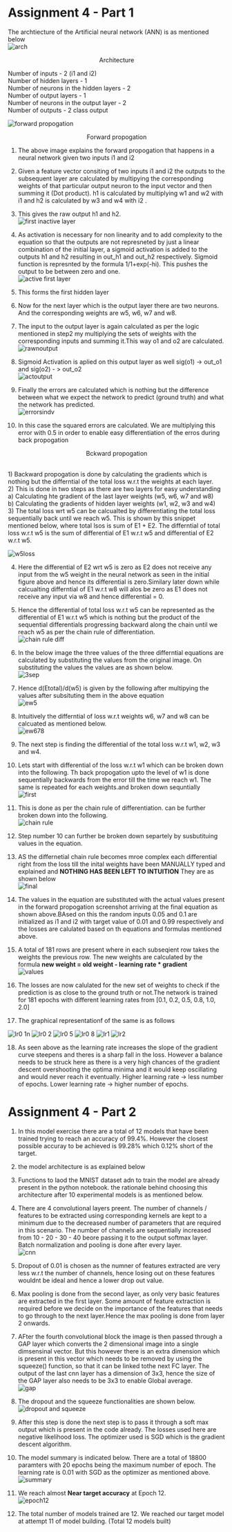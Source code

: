 # Assignment 4 - Part 1
The archtiecture of the Artificial neural network (ANN) is as mentioned below <br>
![arch](https://user-images.githubusercontent.com/84949894/119928482-4bf23c80-bf99-11eb-8322-c4c07df2bd19.PNG) <br>

<p align = "center"> Architecture </p>
Number of inputs  - 2 (i1 and i2) <br>
Number of hidden layers  - 1<br>
Number of  neurons in the hidden layers  - 2<br>
Number of output layers - 1<br>
Number of neurons in the output layer  - 2<br>
Number of outputs  - 2 class output<br>

![forward propogation](https://user-images.githubusercontent.com/84949894/119925012-447b6500-bf92-11eb-927c-016924556871.PNG)

<p align = "center"> Forward propogation </p>

1) The above image explains the forward propogation that happens in a neural network given two inputs i1 and i2 <br>
2) Given a feature vector consiting of two inputs i1 and i2 the outputs to the subsequent layer are calculated by multipying the corresponding weights of that particular output neuron to the input vector and then summing it (Dot product).  h1 is calculated by multiplying w1 and w2  with i1 and h2 is calculated by w3 and w4 with i2 . <br>
3) This gives the raw output h1 and h2.<br>
![first inactive layer](https://user-images.githubusercontent.com/84949894/119924917-1433c680-bf92-11eb-92d8-7d0865c72079.PNG) <br>

4) As activation is necessary for non linearity and to add complexity to the equation so that the outputs are not represneted by just a linear combination of the initial layer, a sigmoid activation is added to the outputs h1 and h2 resulting in out_h1 and out_h2 respectively. Sigmoid function is represnted by the formula 1/1+exp(-hi). This pushes the output to be between zero and one. <br>
![active first layer](https://user-images.githubusercontent.com/84949894/119924910-1138d600-bf92-11eb-8ae8-fa36fbe13556.PNG)

5) This forms the first hidden layer
6) Now for the next layer which is the output layer there are two neurons. And the corresponding weights are w5, w6, w7 and w8.
7) The input to the output layer is again calculated as per the logic mentioned in step2 my multiplying the sets of weights with the corresponding inputs and summing it.This way o1 and o2 are calculated.<br>
![rawnoutput](https://user-images.githubusercontent.com/84949894/119924896-08e09b00-bf92-11eb-932d-a2d8d758630a.PNG)

8) Sigmoid Activation is aplied on this output layer as well sig(o1) ->  out_o1 and sig(o2) - > out_o2 <br>
![actoutput](https://user-images.githubusercontent.com/84949894/119924886-054d1400-bf92-11eb-8d6c-8abe2f9ff6b9.PNG)

9) Finally the errors are calculated which is nothing but the difference between what we expect the network to predict (ground truth) and what the network has predicted.<br>
![errorsindv](https://user-images.githubusercontent.com/84949894/119924882-02522380-bf92-11eb-8ecd-5d9779ee6143.PNG)

10) In this case the squared errors are calculated. We are multiplying this error with 0.5 in order to enable easy differentiation of the erros during back propogation


<p align = "center"> Bckward propogation </p> <br>
1) Backward propogation is done by calculating the gradients which is nothing but the differntial of the total loss w.r.t the weights at each layer. <br>
2) This is done in two steps as there are two layers for easy understanding <br>
  a) Calculating hte gradient of the last layer weights (w5, w6, w7 and w8) <br> 
  b) Calculating the gradients of hidden layer weights (w1, w2, w3 and w4) <br>
3) The total loss wrt w5 can be calcualted by differentiating the total loss sequentially back until we reach w5. This is shown by this snippet mentioned below, where total lsos is sum of E1  + E2. The differntial of total loss w.r.t w5 is the sum of differential of E1 w.r.t w5 and differential of E2 w.r.t w5. <br>

![w5loss](https://user-images.githubusercontent.com/84949894/119924855-f8c8bb80-bf91-11eb-8be3-94b5d3e08619.PNG) <br>

4) Here the differential of  E2 wrt w5 is zero as E2 does not receive any input from the w5 weight in the neural network as seen in the initial figure above and hence its differential is zero.Similary later down while calcualting differntial  of E1 w.r.t w8 will alos be zero as E1 does not receive any input via w8 and hence differential = 0. <br>
5) Hence the differential of total loss w.r.t w5 can be represented as the differential of E1 w.r.t w5 which is nothing but the product of the sequential differentials progressing backward along the chain until  we reach w5 as per the chain rule of differentiation. <br>
![chain rule diff](https://user-images.githubusercontent.com/84949894/119925428-0fbbdd80-bf93-11eb-93a8-17451bef5cbd.PNG) <br>

6) In the below image the three values of the three differntial  equations are calculated by substituting the values from the original image. On substituting the values the values are as shown below. <br> 
![3sep](https://user-images.githubusercontent.com/84949894/119924810-e5b5eb80-bf91-11eb-8a99-656a006bcaff.PNG) <br>

7) Hence d(Etotal)/d(w5) is  given by the following after multipying the values after subsituting them in the above equation <br>
![ew5](https://user-images.githubusercontent.com/84949894/119924754-ccad3a80-bf91-11eb-996e-b553d3e1ca67.PNG)<br>

8) Intuitively the differntial of loss w.r.t weights w6, w7 and w8 can be calcuated as mentioned below.<br>
![ew678](https://user-images.githubusercontent.com/84949894/119924777-d6cf3900-bf91-11eb-8512-c0be102ff1e1.PNG)<br>

9) The next step is finding the differential of the total loss w.r.t w1, w2, w3 and w4.<br>
10) Lets start with differential  of the loss w.r.t w1 which can be broken down into the following. Th back propogation upto  the level of w1 is done sequentially backwards from the error till the time we reach w1. The same is repeated for each weights.and broken down sequntially<br>
![first](https://user-images.githubusercontent.com/84949894/119924790-dd5db080-bf91-11eb-8fbf-d27949862bfa.PNG)<br>

11) This is  done as per the chain rule of differentiation. can be further broken down into the following.<br>
![chain rule](https://user-images.githubusercontent.com/84949894/119924723-be5f1e80-bf91-11eb-83d7-cf6097d10b6d.PNG)<br>

12) Step number 10 can further be broken down separtely by susbutituing values in the equation.<br>
13) AS the differnetial chain rule becomes mroe complex each differential right from the loss  till the inital weights have been MANUALLY typed and explained and **NOTHING HAS BEEN LEFT TO INTUITION** They are as shown below<br>
![final](https://user-images.githubusercontent.com/84949894/119924519-5e687800-bf91-11eb-9a19-9be6bdec02b8.PNG)<br>

14) The values in the equation are substituted with the actual values present in the forward propogation screenshot arriving at the final equation as shown above.BAsed on this the random inputs 0.05 and 0.1 are initialized as i1 and i2 with target value of 0.01 and 0.99 respectively and the losses are calulated based on th equations and formulas mentioned above. <br>
15) A total of 181 rows are present where in each subseqient row takes the weights the previous row. The new weights are calculated by the formula 
**new weight = old weight  - learning rate * gradient** <br>
![values](https://user-images.githubusercontent.com/84949894/120043786-3e38c780-c02a-11eb-8200-2936cc155e8c.PNG) <br>


16) The losses are now calulated for the new set of weights to check if the prediction is as close to the ground truth or not.The network is trained for 181 epochs with different learning rates from  [0.1, 0.2, 0.5, 0.8, 1.0, 2.0]  <br>
17) The graphical representationf of the same is as follows <br>

![lr0 1n](https://user-images.githubusercontent.com/84949894/119928067-768fc580-bf98-11eb-89a9-de11342267c9.png)
![lr0 2](https://user-images.githubusercontent.com/84949894/119928069-77285c00-bf98-11eb-80cc-3dce406aa210.png)
![lr0 5](https://user-images.githubusercontent.com/84949894/119928072-77c0f280-bf98-11eb-86e6-07563187ec4a.png)
![lr0 8](https://user-images.githubusercontent.com/84949894/119928074-78598900-bf98-11eb-8ac8-ebc8966c5b9e.png)
![lr1](https://user-images.githubusercontent.com/84949894/119928075-78f21f80-bf98-11eb-82f1-a8ce74966adc.png)
![lr2](https://user-images.githubusercontent.com/84949894/119928063-7394d500-bf98-11eb-85ee-b2be3bc9b38c.png)

18) As seen above as the learning rate increases the slope of the gradient curve steepens and theres is a sharp fall in the loss. However a balance needs to be struck here as there is a very high chances of the gradient descent overshooting the optima minima and it would keep oscillating and would never reach it eventually. Higher learning rate -> less number of epochs. Lower learning rate -> higher number of epochs.


# Assignment 4 - Part 2
1) In this model exercise there are a total of 12 models that have been trained trying to reach an accuracy of 99.4%. However the closest possible accuray to be achieved is 99.28% which 0.12% short of the target.
2) the model architecture is as explained below
3) Functions to laod the MNIST dataset adn to train the model  are already present in the python notebook. the rationale behind choosing this architecture after 10 experimental models is as mentioned below.
4) There are 4 convolutional layers preent. The number of channels / features to be extracted using corresponding kernels are kept to a minimum due to the decreased number of parameters that are required in this scenario. The number of channels are sequentially increased from 10 - 20 - 30 - 40 beore  passing it to the output softmax layer. Batch normalization and pooling is done after every layer. <br>
![cnn](https://user-images.githubusercontent.com/84949894/120039645-e9458300-c022-11eb-91e0-0eb34f536e9f.PNG) <br>

6) Dropout of 0.01 is chosen as the numner of features extracted are very less w.r.t the number of channels, hence losing out on these features wouldnt be ideal and hence a lower drop out value.
7) Max pooling is done from the second layer, as only very basic features are extracted in the first layer. Some amount of feature extraction  is required before we decide on the importance of the features that needs to go through to the next layer.Hence the max pooling is done from layer 2 onwards.
8) AFter the fourth convolutional block the image is then passed through a GAP layer which converts the 2 dimensional image into a single dimsensinal vector. But this however there is an extra dimension which is present in this vector which needs to be removed by using the squeeze() function, so that it can be linked tothe next FC layer. The output of the last cnn layer has a dimension of 3x3, hence the size of the GAP layer also needs to be 3x3 to enable Global average. <br>
![gap](https://user-images.githubusercontent.com/84949894/120040037-843e5d00-c023-11eb-8050-34d9d0e8ff29.PNG) <br>
9) The dropout and the squeeze functionalities are shown below. <br>
![dropout and squeeze](https://user-images.githubusercontent.com/84949894/120040299-e7c88a80-c023-11eb-954a-937854ff4e36.PNG) <br>
11) After this step is done the next step is to pass it through a soft max output which is present in the code already. The losses used here are negative likelihood loss. The optimizer used is SGD which is the gradient descent algorithm. <br>
12) The model  summary is indicated below. There are a total of 18800 paramters with 20 epochs being the maximum number of epoch. The learning rate is 0.01 with SGD as the optimizer as mentioned above. <br>
![summary](https://user-images.githubusercontent.com/84949894/120040511-51e12f80-c024-11eb-86e7-f6bf2942981f.PNG) <br>
13) We reach almost **Near target accuracy** at Epoch 12. <br>
![epoch12](https://user-images.githubusercontent.com/84949894/120040942-14c96d00-c025-11eb-820f-d052dbce20b7.PNG) <br>
15) The total number of models trained are 12. We reached our target model at attempt 11 of model building. (Total  12 models built) <br>





